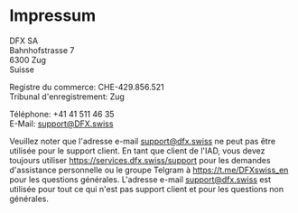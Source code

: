 # Impressum

DFX SA  
Bahnhofstrasse 7  
6300 Zug  
Suisse

Registre du commerce: CHE-429.856.521  
Tribunal d'enregistrement: Zug
  
Téléphone: +41 41 511 46 35  
E-Mail: support@DFX.swiss

Veuillez noter que l'adresse e-mail support@dfx.swiss ne peut pas être utilisée pour le support client. En tant que client de l'IAD, vous devez toujours utiliser https://services.dfx.swiss/support pour les demandes d'assistance personnelle ou le groupe Telgram à https://t.me/DFXswiss_en pour les questions générales. L'adresse e-mail support@dfx.swiss est utilisée pour tout ce qui n'est pas support client et pour les questions non générales. 
